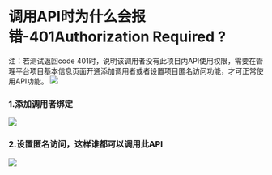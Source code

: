 # 调用API时为什么会报错-401Authorization Required ?
注：若测试返回code 401时，说明该调用者没有此项目内API使用权限，需要在管理平台项目基本信息页面开通添加调用者或者设置项目匿名访问功能，才可正常使用API功能。
![](%E8%B0%83%E7%94%A8API%E6%97%B6%E4%B8%BA%E4%BB%80%E4%B9%88%E4%BC%9A%E6%8A%A5%E9%94%99-401Authorization%20Required%20?/image.png)
### 1.添加调用者绑定
![](%E8%B0%83%E7%94%A8API%E6%97%B6%E4%B8%BA%E4%BB%80%E4%B9%88%E4%BC%9A%E6%8A%A5%E9%94%99-401Authorization%20Required%20?/image%201.png)
### 2.设置匿名访问，这样谁都可以调用此API
![](%E8%B0%83%E7%94%A8API%E6%97%B6%E4%B8%BA%E4%BB%80%E4%B9%88%E4%BC%9A%E6%8A%A5%E9%94%99-401Authorization%20Required%20?/image%202.png)